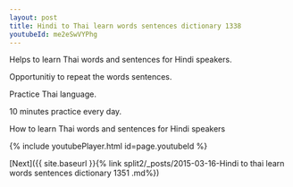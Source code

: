 ```yaml
---
layout: post
title: Hindi to Thai learn words sentences dictionary 1338 
youtubeId: me2eSwVYPhg
---
```

 
 
Helps to learn Thai words and sentences for Hindi speakers.

Opportunitiy to repeat the words sentences. 

Practice Thai language. 
 
10 minutes practice every day. 
 
How to learn Thai words and sentences for Hindi speakers 
 
{% include youtubePlayer.html id=page.youtubeId %}
 
 
[Next]({{ site.baseurl }}{% link  split2/_posts/2015-03-16-Hindi to thai learn words sentences dictionary 1351 .md%})
 

